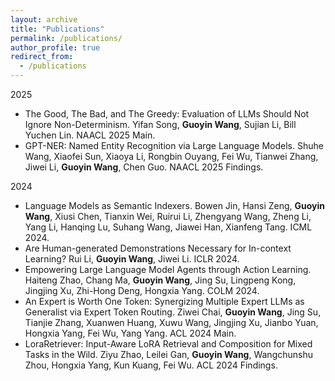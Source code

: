```yaml
---
layout: archive
title: "Publications"
permalink: /publications/
author_profile: true
redirect_from:
  - /publications
---
```



2025
- The Good, The Bad, and The Greedy: Evaluation of LLMs Should Not Ignore Non-Determinism. Yifan Song, **Guoyin Wang**, Sujian Li, Bill Yuchen Lin. NAACL 2025 Main. 
- GPT-NER: Named Entity Recognition via Large Language Models. Shuhe Wang, Xiaofei Sun, Xiaoya Li, Rongbin Ouyang, Fei Wu, Tianwei Zhang, Jiwei Li, **Guoyin Wang**, Chen Guo. NAACL 2025 Findings. 

2024
- Language Models as Semantic Indexers. Bowen Jin, Hansi Zeng, **Guoyin Wang**, Xiusi Chen, Tianxin Wei, Ruirui Li, Zhengyang Wang, Zheng Li, Yang Li, Hanqing Lu, Suhang Wang, Jiawei Han, Xianfeng Tang. ICML 2024.
- Are Human-generated Demonstrations Necessary for In-context Learning? Rui Li, **Guoyin Wang**, Jiwei Li. ICLR 2024.
- Empowering Large Language Model Agents through Action Learning. Haiteng Zhao, Chang Ma, **Guoyin Wang**, Jing Su, Lingpeng Kong, Jingjing Xu, Zhi-Hong Deng, Hongxia Yang. COLM 2024.
- An Expert is Worth One Token: Synergizing Multiple Expert LLMs as Generalist via Expert Token Routing. Ziwei Chai, **Guoyin Wang**, Jing Su, Tianjie Zhang, Xuanwen Huang, Xuwu Wang, Jingjing Xu, Jianbo Yuan, Hongxia Yang, Fei Wu, Yang Yang. ACL 2024 Main.
- LoraRetriever: Input-Aware LoRA Retrieval and Composition for Mixed Tasks in the Wild. Ziyu Zhao, Leilei Gan, **Guoyin Wang**, Wangchunshu Zhou, Hongxia Yang, Kun Kuang, Fei Wu. ACL 2024 Findings. 
